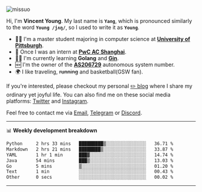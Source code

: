 <p align="left"> <img src="https://komarev.com/ghpvc/?username=missuo&label=Profile%20views&color=0e75b6&style=flat" alt="missuo" /> </p>


Hi, I'm **Vincent Young**. My last name is **`Yang`**, which is pronounced similarly to the word **`Young /jʌŋ/`**, so I used to write it as **`Young`**. 

-  👨‍🎓 I'm a master student majoring in computer science at [**University of Pittsburgh**](https://www.pitt.edu).
-  💼 Once I was an intern at **[PwC AC Shanghai](https://www.linkedin.com/company/pwc-ac-shanghai/)**.
-  👨‍💻 I'm currently learning **Golang** and [**Gin**](https://github.com/gin-gonic/gin).
-  🆕 I'm the owner of the **[AS206729](https://bgp.tools/AS206729)** autonomous system number.
-  🌍 I like traveling, ~~running~~ and basketball(GSW fan).

If you're interested, please checkout my personal [✏️ blog](https://missuo.me/) where I share my ordinary yet joyful life. You can also find me on these social media platforms: [Twitter](https://twitter.com/m1ssuo) and [Instagram](https://www.instagram.com/m1ssuo).

Feel free to contact me via <a href="mailto:i@yyt.moe">Email</a>, [Telegram](https://t.me/missuo) or [Discord](https://discordapp.com/users/missuo#7448).

-------

📊 **Weekly development breakdown**
<!--START_SECTION:waka-->

```txt
Python     2 hrs 33 mins   █████████▒░░░░░░░░░░░░░░░   36.71 %
Markdown   2 hrs 21 mins   ████████▒░░░░░░░░░░░░░░░░   33.87 %
YAML       1 hr 1 min      ███▓░░░░░░░░░░░░░░░░░░░░░   14.74 %
Java       54 mins         ███▒░░░░░░░░░░░░░░░░░░░░░   13.03 %
Go         5 mins          ▒░░░░░░░░░░░░░░░░░░░░░░░░   01.20 %
Text       1 min           ░░░░░░░░░░░░░░░░░░░░░░░░░   00.43 %
Other      0 secs          ░░░░░░░░░░░░░░░░░░░░░░░░░   00.02 %
```

<!--END_SECTION:waka-->

-------
